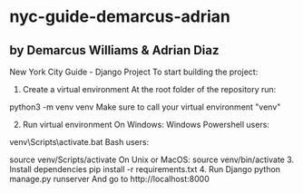 # nyc-guide-demarcus-adrian

## by Demarcus Williams & Adrian Diaz

New York City Guide - Django Project
To start building the project:

1. Create a virtual environment
   At the root folder of the repository run:

python3 -m venv venv
Make sure to call your virtual environment "venv"

2. Run virtual environment
   On Windows:
   Windows Powershell users:

venv\Scripts\activate.bat
Bash users:

source venv/Scripts/activate
On Unix or MacOS:
source venv/bin/activate 3. Install dependencies
pip install -r requirements.txt 4. Run Django
python manage.py runserver
And go to http://localhost:8000
